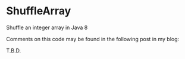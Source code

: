 # ShuffleArray
Shuffle an integer array in Java 8

Comments on this code may be found in the following post in my blog:

T.B.D.
